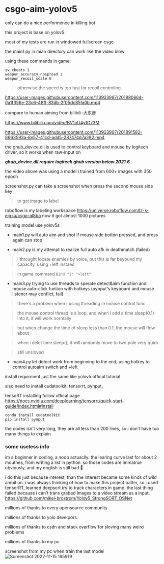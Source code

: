 # csgo-aim-yolov5
only can do a nice performence in killing bot

this project is base on yolov5

most of my tests are run in windowed fullscreen csgo

the main1.py in mian directory can work like the video blow

using these commands in game:
```
sv_cheats 1 
weapon_accuracy_nospread 1
weapon_recoil_scale 0
```
>otherwise the speed is too fast for recoil controling

https://user-images.githubusercontent.com/113933967/201880664-0a1f356e-23c6-48ff-83db-2f05dc85fa0b.mp4

compare to human aiming from bilibili-大东彦

https://www.bilibili.com/video/BV1nU4y1G73M


https://user-images.githubusercontent.com/113933967/201891582-8663593a-8e57-41cd-add5-287474d7a382.mp4

the ghub_device.dll is used to control keyboard and mouse by logitech driver, so it works when raw-input on 

***ghub_device.dll require logitech ghub version below 2021.6***

the video above was using a model i trained from 600+ images with 350 epoch

screenshot.py can take a screenshot when press the second mouse side key
>to get image to label

roboflow is my labeling workspace
https://universe.roboflow.com/lz-k-eigsu/csgo-ql8ba
now it got almost 1000 pictures

training model use yolov5s

- main1.py will auto aim and shot if mouse side botton pressed, and press again can stop

- main2.py is my attempt to realize full auto afk in deathmatch (failed)
>i throught locate enemies by voice, but this is far beyound my capacity, using +left instaed

>in game command ```bind "l" "+left"```

- main3.py trying to use threads to sperate detect&aim function and mouse auto-click funtion with hotkeys (pynput's keyboard and mouse listener may conflict, fail)

>there's a problem when i using threading in mouse control func

>the mouse control thread is a loop, and when i add a time.sleep(0.1) into it, it will work normally

>but when change the time of sleep less than 0.1, the mouse will flow about

>when i delet time.sleep(), it will randomly move to two pole very quick

>still unsloved

- main4.py let detect work from beginning to the end, using hotkey to control autoaim switch and +left

install requirment just the same like yolov5 offical tutorial

also need to install cudatoolkit, tensorrt, pynput, 

tensoRT installing follow offical page
https://docs.nvidia.com/deeplearning/tensorrt/quick-start-guide/index.html#install

```
conda install cudatoolkit
pip install pynput
```


the codes isn't very long, they are all less than 200 lines, so i don't have too many things to explain










### some useless info
im a beginner in coding, a noob actuaclly. the learing curve last for about 2 mouthes, from writing a list in python.
so those codes are immatrue obviously, and my english is still bad :rofl:

i do this just because interest, than the interest became some kinds of wild ambition. i was always thinking of how to make this project batter, so i used tensorRT, learned deepsort try to track characters in game. the last thing failed because i can't trans grabed images to a video stream as a input.
https://github.com/mikel-brostrom/Yolov5_StrongSORT_OSNet


millions of thanks to every opensource community

millions of thanks to yolo develpors

millions of thanks to csdn and stack overflow for sloving many weird problems

millions of thanks to my pc

screenshot from my pc when train the last model
![Screenshot 2022-11-15 165919](https://user-images.githubusercontent.com/113933967/201890782-095593d2-f8e2-481e-9f87-191548ad3f32.png)
